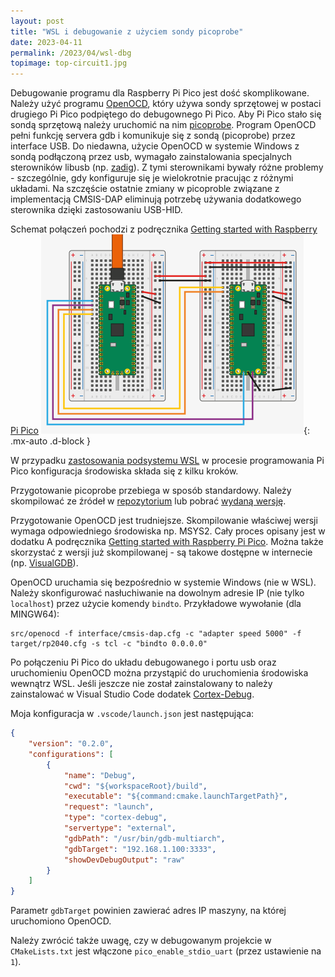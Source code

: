 ```yaml
---
layout: post
title: "WSL i debugowanie z użyciem sondy picoprobe"
date: 2023-04-11
permalink: /2023/04/wsl-dbg
topimage: top-circuit1.jpg
---
```


Debugowanie programu dla Raspberry Pi Pico jest dość skomplikowane. Należy użyć programu [OpenOCD](https://openocd.org), który używa sondy sprzętowej w postaci drugiego Pi Pico podpiętego do debugownego Pi Pico. Aby Pi Pico stało się sondą sprzętową należy uruchomić na nim [picoprobe](https://github.com/raspberrypi/picoprobe). Program OpenOCD pełni funkcję servera gdb i komunikuje się z sondą (picoprobe) przez interface USB. Do niedawna, użycie OpenOCD w systemie Windows z sondą podłączoną przez usb, wymagało zainstalowania specjalnych sterowników libusb (np. [zadig](https://zadig.akeo.ie)). Z tymi sterownikami bywały różne problemy - szczególnie, gdy konfiguruje się je wielokrotnie pracując z różnymi układami.
Na szczęście ostatnie zmiany w picoproble związane z implementacją CMSIS-DAP eliminują potrzebę używania dodatkowego sterownika dzięki zastosowaniu USB-HID.

Schemat połączeń pochodzi z podręcznika [Getting started with Raspberry Pi Pico](https://datasheets.raspberrypi.com/pico/getting-started-with-pico.pdf)
![rdp](/img/p202304/Fig39.png){: .mx-auto .d-block }

W przypadku [zastosowania podsystemu WSL](https://pipico.pl/2022/04/hello) w procesie programowania Pi Pico konfiguracja środowiska składa się z kilku kroków.

Przygotowanie picoprobe przebiega w sposób standardowy. Należy skompilować ze źródeł w [repozytorium](https://github.com/raspberrypi/picoprobe) lub pobrać [wydaną wersję](https://github.com/raspberrypi/picoprobe/releases).

Przygotowanie OpenOCD jest trudniejsze. Skompilowanie właściwej wersji wymaga odpowiedniego środowiska np. MSYS2. Cały proces opisany jest w dodatku A podręcznika [Getting started with Raspberry Pi Pico](https://datasheets.raspberrypi.com/pico/getting-started-with-pico.pdf). Można także skorzystać z wersji już skompilowanej - są takowe dostępne w internecie (np. [VisualGDB](https://visualgdb.com/documentation/openocd)).

OpenOCD uruchamia się bezpośrednio w systemie Windows (nie w WSL). Należy skonfigurować nasłuchiwanie na dowolnym adresie IP (nie tylko `localhost`) przez użycie komendy `bindto`. Przykładowe wywołanie (dla MINGW64):

```console
src/openocd -f interface/cmsis-dap.cfg -c "adapter speed 5000" -f target/rp2040.cfg -s tcl -c "bindto 0.0.0.0"
```

Po połączeniu Pi Pico do układu debugowanego i portu usb oraz uruchomieniu OpenOCD można przystąpić do uruchomienia środowiska wewnątrz WSL.
Jeśli jeszcze nie został zainstalowany to należy zainstalować w Visual Studio Code dodatek [Cortex-Debug](https://marketplace.visualstudio.com/items?itemName=marus25.cortex-debug).

Moja konfiguracja w `.vscode/launch.json` jest następująca:

```json
{
    "version": "0.2.0",
    "configurations": [
        {
            "name": "Debug",
            "cwd": "${workspaceRoot}/build",
            "executable": "${command:cmake.launchTargetPath}",
            "request": "launch",
            "type": "cortex-debug",
            "servertype": "external",
            "gdbPath": "/usr/bin/gdb-multiarch",
            "gdbTarget": "192.168.1.100:3333",
            "showDevDebugOutput": "raw"
        }
    ]
}
```

Parametr `gdbTarget` powinien zawierać adres IP maszyny, na której uruchomiono OpenOCD.

Należy zwrócić także uwagę, czy w debugowanym projekcie w `CMakeLists.txt` jest włączone `pico_enable_stdio_uart` (przez ustawienie na `1`).
